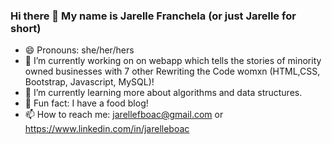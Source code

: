 ### Hi there 👋 My name is Jarelle Franchela (or just Jarelle for short)

- 😄 Pronouns: she/her/hers
- 🔭 I’m currently working on on webapp which tells the stories of minority owned businesses with 7 other Rewriting the Code womxn (HTML,CSS, Bootstrap, Javascript, MySQL)!
- 🌻 I’m currently learning more about algorithms and data structures. 
- 🍕 Fun fact: I have a food blog! 
- 📫 How to reach me: jarellefboac@gmail.com or https://www.linkedin.com/in/jarelleboac
